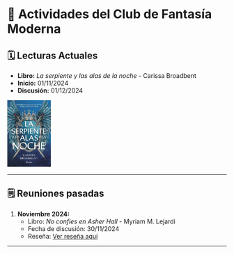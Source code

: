 # 📖 Actividades del Club de Fantasía Moderna

## 🗓️ Lecturas Actuales
- **Libro:** *La serpiente y las alas de la noche* - Carissa Broadbent
- **Inicio:** 01/11/2024
- **Discusión:** 01/12/2024
<img src="../../../Imagenes/La serpiente y las alas de la noche.jpg" alt="La serpiente y las alas de la noche" width="100" />

---

## 🗒️ Reuniones pasadas
1. **Noviembre 2024:**
   - Libro: *No confies en Asher Hall* - Myriam M. Lejardi
   - Fecha de discusión: 30/11/2024
   - Reseña: [Ver reseña aquí](../../../Reseñas/No%20confíes%20en%20Asher%20Hall.md)

---


